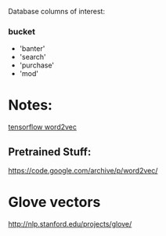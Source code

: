 
Database columns of interest:

### bucket
- 'banter'
- 'search'
- 'purchase'
- 'mod'


# Notes:

[tensorflow word2vec](https://github.com/tensorflow/tensorflow/blob/r0.9/tensorflow/examples/tutorials/word2vec/word2vec_basic.py)

## Pretrained Stuff:

https://code.google.com/archive/p/word2vec/


# Glove vectors

http://nlp.stanford.edu/projects/glove/